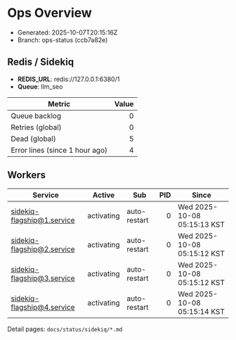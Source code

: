# Ops Overview

- Generated: 2025-10-07T20:15:16Z
- Branch: ops-status (ccb7a82e)

## Redis / Sidekiq
- **REDIS_URL**: redis://127.0.0.1:6380/1
- **Queue**: llm_seo

| Metric | Value |
|---|---:|
| Queue backlog | 0 |
| Retries (global) | 0 |
| Dead (global) | 5 |
| Error lines (since 1 hour ago) | 4 |

## Workers
| Service | Active | Sub | PID | Since |
|---|---|---|---:|---|
| sidekiq-flagship@1.service | activating | auto-restart | 0 | Wed 2025-10-08 05:15:13 KST |
| sidekiq-flagship@2.service | activating | auto-restart | 0 | Wed 2025-10-08 05:15:12 KST |
| sidekiq-flagship@3.service | activating | auto-restart | 0 | Wed 2025-10-08 05:15:12 KST |
| sidekiq-flagship@4.service | activating | auto-restart | 0 | Wed 2025-10-08 05:15:14 KST |

Detail pages: `docs/status/sidekiq/*.md`
